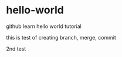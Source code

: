 # hello-world
github learn hello world tutorial

this is test of creating branch, merge, commit

2nd test
